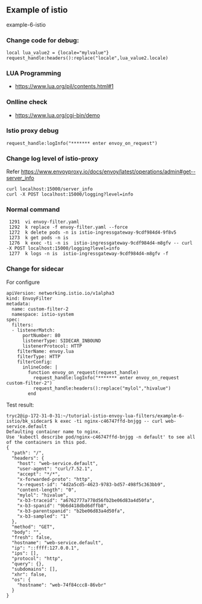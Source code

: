 #

## Example of istio
example-6-istio

### Change code for debug:
```
local lua_value2 = {locale="mylvalue"}
request_handle:headers():replace("locale",lua_value2.locale)
```

### LUA Programming
- https://www.lua.org/pil/contents.html#1

### Onlline check
- https://www.lua.org/cgi-bin/demo

### Istio proxy debug
```
request_handle:logInfo("******* enter envoy_on_request")
```

### Change log level of istio-proxy
Refer https://www.envoyproxy.io/docs/envoy/latest/operations/admin#get--server_info
```
curl localhost:15000/server_info
curl -X POST localhost:15000/logging?level=info
```

### Normal command
```
 1291  vi envoy-filter.yaml 
 1292  k replace -f envoy-filter.yaml --force
 1272  k delete pods -n is istio-ingressgateway-9cdf984d4-9f8v5
 1273  k get pods -n is
 1276  k exec -ti -n is  istio-ingressgateway-9cdf984d4-m8gfv -- curl -X POST localhost:15000/logging?level=info
 1277  k logs -n is  istio-ingressgateway-9cdf984d4-m8gfv -f
```

### Change for sidecar
For configure
```
apiVersion: networking.istio.io/v1alpha3
kind: EnvoyFilter
metadata:
  name: custom-filter-2
  namespace: istio-system
spec:
  filters:
  - listenerMatch:
      portNumber: 80
      listenerType: SIDECAR_INBOUND
      listenerProtocol: HTTP
    filterName: envoy.lua
    filterType: HTTP
    filterConfig:
      inlineCode: |
        function envoy_on_request(request_handle)
          request_handle:logInfo("******* enter envoy_on_request custom-filter-2")
          request_handle:headers():replace("mylol","hivalue")
        end
```

Test result:
```
tryc2@ip-172-31-0-31:~/tutorial-istio-envoy-lua-filters/example-6-istio/bk_sidecar$ k exec -ti nginx-c46747ffd-bnjgg -- curl web-service.default
Defaulting container name to nginx.
Use 'kubectl describe pod/nginx-c46747ffd-bnjgg -n default' to see all of the containers in this pod.
{
  "path": "/",
  "headers": {
    "host": "web-service.default",
    "user-agent": "curl/7.52.1",
    "accept": "*/*",
    "x-forwarded-proto": "http",
    "x-request-id": "4d2a5cd5-4623-9783-bd57-498f5c363bb9",
    "content-length": "0",
    "mylol": "hivalue",
    "x-b3-traceid": "a6762777a778d56fb2be06d83a4d50fa",
    "x-b3-spanid": "9b6d418dbd6dffb8",
    "x-b3-parentspanid": "b2be06d83a4d50fa",
    "x-b3-sampled": "1"
  },
  "method": "GET",
  "body": "",
  "fresh": false,
  "hostname": "web-service.default",
  "ip": "::ffff:127.0.0.1",
  "ips": [],
  "protocol": "http",
  "query": {},
  "subdomains": [],
  "xhr": false,
  "os": {
    "hostname": "web-74f84ccc8-86vbr"
  }
}
```
